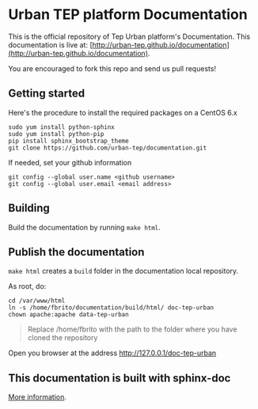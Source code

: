 # Urban TEP platform Documentation

This is the official repository of Tep Urban platform's Documentation. This
documentation is live at:
[http://urban-tep.github.io/documentation](http://urban-tep.github.io/documentation).

You are encouraged to fork this repo and send us pull requests!

## Getting started

Here's the procedure to install the required packages on a CentOS 6.x

```
sudo yum install python-sphinx
sudo yum install python-pip
pip install sphinx_bootstrap_theme
git clone https://github.com/urban-tep/documentation.git
```

If needed, set your github information

```
git config --global user.name <github username>
git config --global user.email <email address>
```

## Building

Build the documentation by running ``make html``.

## Publish the documentation

``make html`` creates a ``build`` folder in the documentation local repository.

As root, do:

```
cd /var/www/html
ln -s /home/fbrito/documentation/build/html/ doc-tep-urban
chown apache:apache data-tep-urban
```
> Replace /home/fbrito with the path to the folder where you have cloned the repository

Open you browser at the address http://127.0.0.1/doc-tep-urban

## This documentation is built with sphinx-doc

[More information](http://sphinx-doc.org/).
